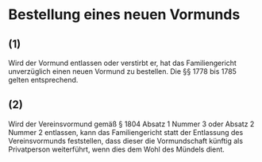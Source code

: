 # Bestellung eines neuen Vormunds



## (1)

 Wird der Vormund entlassen oder verstirbt er, hat das Familiengericht unverzüglich einen neuen Vormund zu bestellen. Die §§ 1778 bis 1785 gelten entsprechend.

## (2)

 Wird der Vereinsvormund gemäß § 1804 Absatz 1 Nummer 3 oder Absatz 2 Nummer 2 entlassen, kann das Familiengericht statt der Entlassung des Vereinsvormunds feststellen, dass dieser die Vormundschaft künftig als Privatperson weiterführt, wenn dies dem Wohl des Mündels dient. 

